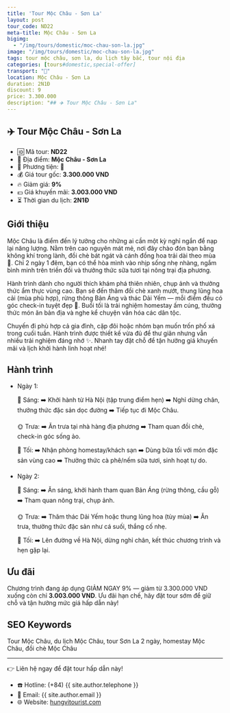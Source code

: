 ```yaml
---
title: 'Tour Mộc Châu - Sơn La'
layout: post
tour_code: ND22
meta-title: Mộc Châu - Sơn La
bigimg:
  - "/img/tours/domestic/moc-chau-son-la.jpg"
image: "/img/tours/domestic/moc-chau-son-la.jpg"
tags: tour mộc châu, sơn la, du lịch tây bắc, tour nội địa
categories: [tours#domestic,special-offer]
transport: "🚌"
location: Mộc Châu - Sơn La
duration: 2N1Đ
discount: 9
price: 3.300.000
description: "## ✈️ Tour Mộc Châu - Sơn La"
---
```


## ✈️ Tour Mộc Châu - Sơn La 

- 🆔 Mã tour: **ND22**
- 📍 Địa điểm: **Mộc Châu - Sơn La**
- 🚗 Phương tiện: **🚌**
- 💰 Giá tour gốc: **3.300.000 VND**
- 🔥 Giảm giá: **9%**
- 💵 Giá khuyến mãi: **3.003.000 VND**
- ⏳ Thời gian du lịch: **2N1Đ**

## Giới thiệu
Mộc Châu là điểm đến lý tưởng cho những ai cần một kỳ nghỉ ngắn để nạp lại năng lượng. Nằm trên cao nguyên mát mẻ, nơi đây chào đón bạn bằng không khí trong lành, đồi chè bát ngát và cánh đồng hoa trải dài theo mùa 🌿. Chỉ 2 ngày 1 đêm, bạn có thể hòa mình vào nhịp sống nhẹ nhàng, ngắm bình minh trên triền đồi và thưởng thức sữa tươi tại nông trại địa phương.

Hành trình dành cho người thích khám phá thiên nhiên, chụp ảnh và thưởng thức ẩm thực vùng cao. Bạn sẽ đến thăm đồi chè xanh mướt, thung lũng hoa cải (mùa phù hợp), rừng thông Bản Áng và thác Dải Yếm — mỗi điểm đều có góc check-in tuyệt đẹp 📸. Buổi tối là trải nghiệm homestay ấm cúng, thưởng thức món ăn bản địa và nghe kể chuyện văn hóa các dân tộc.

Chuyến đi phù hợp cả gia đình, cặp đôi hoặc nhóm bạn muốn trốn phố xá trong cuối tuần. Hành trình được thiết kế vừa đủ để thư giãn nhưng vẫn nhiều trải nghiệm đáng nhớ ✨. Nhanh tay đặt chỗ để tận hưởng giá khuyến mãi và lịch khởi hành linh hoạt nhé!

## Hành trình
- Ngày 1:

  🌅 Sáng: ➡️ Khởi hành từ Hà Nội (tập trung điểm hẹn) ➡️ Nghỉ dừng chân, thưởng thức đặc sản dọc đường ➡️ Tiếp tục đi Mộc Châu.

  🌞 Trưa: ➡️ Ăn trưa tại nhà hàng địa phương ➡️ Tham quan đồi chè, check-in góc sống ảo.

  🌙 Tối: ➡️ Nhận phòng homestay/khách sạn ➡️ Dùng bữa tối với món đặc sản vùng cao ➡️ Thưởng thức cà phê/nếm sữa tươi, sinh hoạt tự do.

- Ngày 2:

  🌅 Sáng: ➡️ Ăn sáng, khởi hành tham quan Bản Áng (rừng thông, cầu gỗ) ➡️ Tham quan nông trại, chụp ảnh.

  🌞 Trưa: ➡️ Thăm thác Dải Yếm hoặc thung lũng hoa (tùy mùa) ➡️ Ăn trưa, thưởng thức đặc sản như cá suối, thắng cố nhẹ.

  🌙 Tối: ➡️ Lên đường về Hà Nội, dừng nghỉ chân, kết thúc chương trình và hẹn gặp lại.

## Ưu đãi
Chương trình đang áp dụng GIẢM NGAY 9% — giảm từ 3.300.000 VND xuống còn chỉ **3.003.000 VND**. Ưu đãi hạn chế, hãy đặt tour sớm để giữ chỗ và tận hưởng mức giá hấp dẫn này!

## SEO Keywords
Tour Mộc Châu, du lịch Mộc Châu, tour Sơn La 2 ngày, homestay Mộc Châu, đồi chè Mộc Châu

---

👉 Liên hệ ngay để đặt tour hấp dẫn này!

- ☎️ Hotline: (+84) {{ site.author.telephone }}
- 📧 Email: {{ site.author.email }}
- 🌐 Website: [hungvitourist.com](https://hungvitourist.com)

